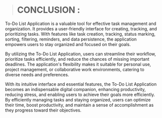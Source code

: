 > # CONCLUSION :

To-Do List Application is a valuable tool for effective task management and organization. It provides a user-friendly interface for creating, tracking, and prioritizing tasks. With features like task creation, tracking, status marking, sorting, filtering, reminders, and data persistence, the application empowers users to stay organized and focused on their goals. 

By utilizing the To-Do List Application, users can streamline their workflow, prioritize tasks efficiently, and reduce the chances of missing important deadlines. The application's flexibility makes it suitable for personal use, project management, or collaborative work environments, catering to diverse needs and preferences.

With its intuitive interface and essential features, the To-Do List Application becomes an indispensable digital companion, enhancing productivity, reducing stress, and enabling users to achieve their goals more efficiently. By efficiently managing tasks and staying organized, users can optimize their time, boost productivity, and maintain a sense of accomplishment as they progress toward their objectives.

